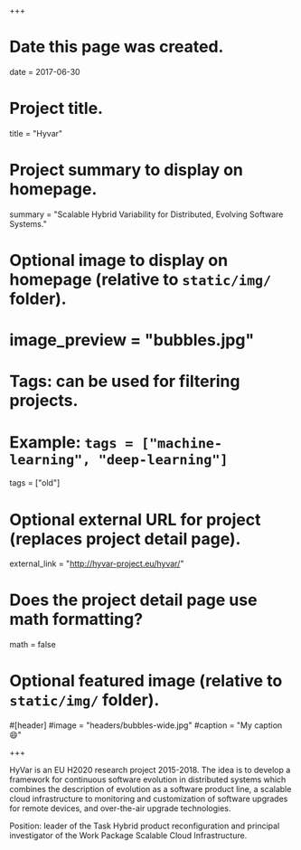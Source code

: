 +++
# Date this page was created.
date = 2017-06-30

# Project title.
title = "Hyvar"

# Project summary to display on homepage.
summary = "Scalable Hybrid Variability for Distributed, Evolving Software Systems."

# Optional image to display on homepage (relative to `static/img/` folder).
# image_preview = "bubbles.jpg"

# Tags: can be used for filtering projects.
# Example: `tags = ["machine-learning", "deep-learning"]`
tags = ["old"]

# Optional external URL for project (replaces project detail page).
external_link = "http://hyvar-project.eu/hyvar/"

# Does the project detail page use math formatting?
math = false

# Optional featured image (relative to `static/img/` folder).
#[header]
#image = "headers/bubbles-wide.jpg"
#caption = "My caption :smile:"

+++

HyVar is an EU H2020 research project 2015-2018. The idea is to develop a
framework for continuous software evolution in distributed systems which
combines the description of evolution as a software product line, a scalable
cloud infrastructure to monitoring and customization of software upgrades
for remote devices, and over-the-air upgrade technologies.

Position: leader of the Task Hybrid product reconfiguration and principal
investigator of the Work Package Scalable Cloud Infrastructure.

